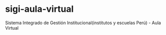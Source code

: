 # sigi-aula-virtual
Sistema Integrado de Gestión Institucional(institutos y escuelas Perú) - Aula Virtual

